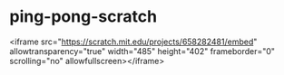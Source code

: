 # ping-pong-scratch
&lt;iframe src="https://scratch.mit.edu/projects/658282481/embed" allowtransparency="true" width="485" height="402" frameborder="0" scrolling="no" allowfullscreen>&lt;/iframe>
